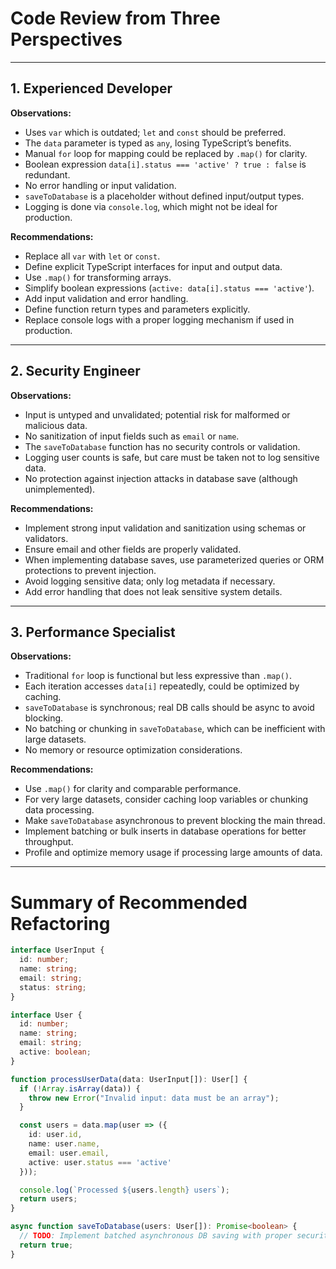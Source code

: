 # Code Review from Three Perspectives

---

## 1. Experienced Developer

**Observations:**
- Uses `var` which is outdated; `let` and `const` should be preferred.
- The `data` parameter is typed as `any`, losing TypeScript’s benefits.
- Manual `for` loop for mapping could be replaced by `.map()` for clarity.
- Boolean expression `data[i].status === 'active' ? true : false` is redundant.
- No error handling or input validation.
- `saveToDatabase` is a placeholder without defined input/output types.
- Logging is done via `console.log`, which might not be ideal for production.

**Recommendations:**
- Replace all `var` with `let` or `const`.
- Define explicit TypeScript interfaces for input and output data.
- Use `.map()` for transforming arrays.
- Simplify boolean expressions (`active: data[i].status === 'active'`).
- Add input validation and error handling.
- Define function return types and parameters explicitly.
- Replace console logs with a proper logging mechanism if used in production.

---

## 2. Security Engineer

**Observations:**
- Input is untyped and unvalidated; potential risk for malformed or malicious data.
- No sanitization of input fields such as `email` or `name`.
- The `saveToDatabase` function has no security controls or validation.
- Logging user counts is safe, but care must be taken not to log sensitive data.
- No protection against injection attacks in database save (although unimplemented).

**Recommendations:**
- Implement strong input validation and sanitization using schemas or validators.
- Ensure email and other fields are properly validated.
- When implementing database saves, use parameterized queries or ORM protections to prevent injection.
- Avoid logging sensitive data; only log metadata if necessary.
- Add error handling that does not leak sensitive system details.

---

## 3. Performance Specialist

**Observations:**
- Traditional `for` loop is functional but less expressive than `.map()`.
- Each iteration accesses `data[i]` repeatedly, could be optimized by caching.
- `saveToDatabase` is synchronous; real DB calls should be async to avoid blocking.
- No batching or chunking in `saveToDatabase`, which can be inefficient with large datasets.
- No memory or resource optimization considerations.

**Recommendations:**
- Use `.map()` for clarity and comparable performance.
- For very large datasets, consider caching loop variables or chunking data processing.
- Make `saveToDatabase` asynchronous to prevent blocking the main thread.
- Implement batching or bulk inserts in database operations for better throughput.
- Profile and optimize memory usage if processing large amounts of data.

---

# Summary of Recommended Refactoring

```ts
interface UserInput {
  id: number;
  name: string;
  email: string;
  status: string;
}

interface User {
  id: number;
  name: string;
  email: string;
  active: boolean;
}

function processUserData(data: UserInput[]): User[] {
  if (!Array.isArray(data)) {
    throw new Error("Invalid input: data must be an array");
  }

  const users = data.map(user => ({
    id: user.id,
    name: user.name,
    email: user.email,
    active: user.status === 'active'
  }));

  console.log(`Processed ${users.length} users`);
  return users;
}

async function saveToDatabase(users: User[]): Promise<boolean> {
  // TODO: Implement batched asynchronous DB saving with proper security
  return true;
}
